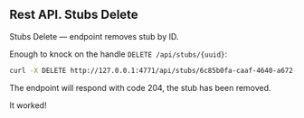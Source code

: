 ## Rest API. Stubs Delete

Stubs Delete — endpoint removes stub by ID.

Enough to knock on the handle `DELETE /api/stubs/{uuid}`:
```bash
curl -X DELETE http://127.0.0.1:4771/api/stubs/6c85b0fa-caaf-4640-a672-f56b7dd8074d
```

The endpoint will respond with code 204, the stub has been removed.

It worked! 
